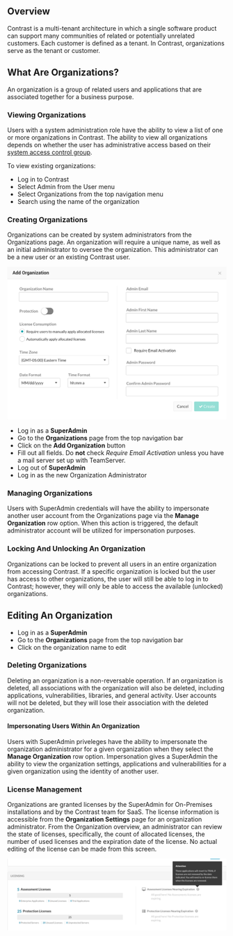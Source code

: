 <!--
title: "Organizations within Contrast"
description: "Creating, Managing and Deleting Organizations"
tags: "TeamServer organizations license defense protect RASP IAST assess"
-->

## Overview
Contrast is a multi-tenant architecture in which a single software product can support many communities of related or potentially unrelated customers. Each customer is defined as a tenant. In Contrast, organizations serve as the tenant or customer. 

## What Are Organizations?
An organization is a group of related users and applications that are associated together for a business purpose. 

### Viewing Organizations
Users with a system administration role have the ability to view a list of one or more organizations in Contrast. The ability to view all organizations depends on whether the user has administrative access based on their [system access control group](user_tsguideset.html#access). 

To view existing organizations:

* Log in to Contrast
* Select Admin from the User menu
* Select Organizations from the top navigation menu
* Search using the name of the organization

### Creating Organizations
Organizations can be created by system administrators from the Organizations page. An organization will require a unique name, as well as an initial administrator to oversee the organization. This administrator can be a new user or an existing Contrast user. 

<a href="assets/images/Create_Org.png" rel="lightbox" title="Add Organization"><img class="thumbnail" src="assets/images/Create_Org.png"/></a>

* Log in as a **SuperAdmin**
* Go to the **Organizations** page from the top navigation bar
* Click on the **Add Organization** button
* Fill out all fields. Do **not** check *Require Email Activation* unless you have a mail server set up with TeamServer.
* Log out of **SuperAdmin**
* Log in as the new Organization Administrator 

### Managing Organizations
Users with SuperAdmin credentials will have the ability to impersonate another user account from the Organizations page via the **Manage Organization** row option. When this action is triggered, the default administrator account will be utilized for impersonation purposes.

### Locking And Unlocking An Organization
Organizations can be locked to prevent all users in an entire organization from accessing Contrast. If a specific organization is locked but the user has access to other organizations, the user will still be able to log in to Contrast; however, they will only be able to access the available (unlocked) organizations. 

## Editing An Organization
* Log in as a **SuperAdmin**
* Go to the **Organizations** page from the top navigation bar
* Click on the organization name to edit

### Deleting Organizations
Deleting an organization is a non-reversable operation. If an organization is deleted, all associations with the organization will also be deleted, including applications, vulnerabilities, libraries, and general activity. User accounts will not be deleted, but they will lose their association with the deleted organization.

#### Impersonating Users Within An Organization
Users with SuperAdmin priveleges have the ability to impersonate the organization administrator for a given organization when they select the **Manage Organization** row option. Impersonation gives a SuperAdmin the ability to view the organization settings, applications and vulnerabilities for a given organization using the identity of another user.

### License Management
Organizations are granted licenses by the SuperAdmin for On-Premises installations and by the Contrast team for SaaS. The license information is accessible from the **Organization Settings** page for an organization administrator. From the Organization overview, an administrator can review the state of licenses, specifically, the count of allocated licenses, the number of used licenses and the expiration date of the license. No actual editing of the license can be made from this screen.

<a href="assets/images/OrgSettings_license.png" rel="lightbox" title="License Statistics"><img class="thumbnail" src="assets/images/OrgSettings_license.png"/></a>

